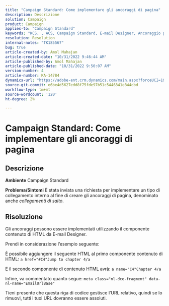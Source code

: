 ```yaml
---
title: "Campaign Standard: Come implementare gli ancoraggi di pagina"
description: Descrizione
solution: Campaign
product: Campaign
applies-to: "Campaign Standard"
keywords: "KCS, , ACS, Campaign Standard, E-mail Designer, Ancoraggio pagina"
resolution: Resolution
internal-notes: "TK185567"
bug: true
article-created-by: Amol Mahajan
article-created-date: "10/31/2022 9:46:44 AM"
article-published-by: Amol Mahajan
article-published-date: "10/31/2022 9:50:07 AM"
version-number: 4
article-number: KA-14784
dynamics-url: "https://adobe-ent.crm.dynamics.com/main.aspx?forceUCI=1&pagetype=entityrecord&etn=knowledgearticle&id=3fe073ea-0059-ed11-9561-6045bd006079"
source-git-commit: e6be4d5627edd8f75fde97b51c5446341e844dbd
workflow-type: tm+mt
source-wordcount: '120'
ht-degree: 2%

---
```


# Campaign Standard: Come implementare gli ancoraggi di pagina

## Descrizione

<b>Ambiente</b>
Campaign Standard


<b>Problema/Sintomi</b>
È stata inviata una richiesta per implementare un tipo di collegamento interno al fine di creare gli ancoraggi di pagina, denominato anche *collegamenti di salto*.


## Risoluzione


Gli ancoraggi possono essere implementati utilizzando il componente contenuto di HTML da E-mail Designer.

Prendi in considerazione l’esempio seguente:

È possibile aggiungere il seguente HTML al primo componente contenuto di HTML:
`a href="#C4"Jump to chapter 4/a`

E il secondo componente di contenuto HTML avrà:
`a name="C4"Chapter 4/a`

Infine, va commentato quanto segue:
`meta class="nl-dce-fragment" data-nl-name="EmailUrlBase"`

Tieni presente che questa riga di codice gestisce l’URL relativo, quindi se lo rimuovi, tutti i tuoi URL dovranno essere assoluti.
